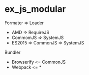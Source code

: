 # ex_js_modular

Formater => Loader

* AMD => RequireJS
* CommomJS => SystemJS
* ES2015 => CommonJS => SystemJS

Bundler

* Browserify <= CommonJS
* Webpack <= *
